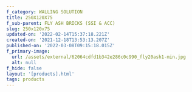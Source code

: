 ```yaml
---
f_category: WALLING SOLUTION
title: 250X120X75
f_sub-parent: FLY ASH BRICKS (SSI & ACC)
slug: 250x120x75
updated-on: '2022-02-14T15:37:18.221Z'
created-on: '2021-12-18T13:53:13.207Z'
published-on: '2022-03-08T09:15:18.015Z'
f_primary-image:
  url: /assets/external/62064cdfd1b342e286c0c990_fly20ash1-min.jpg
  alt: null
f_hide: false
layout: '[products].html'
tags: products
---
```



